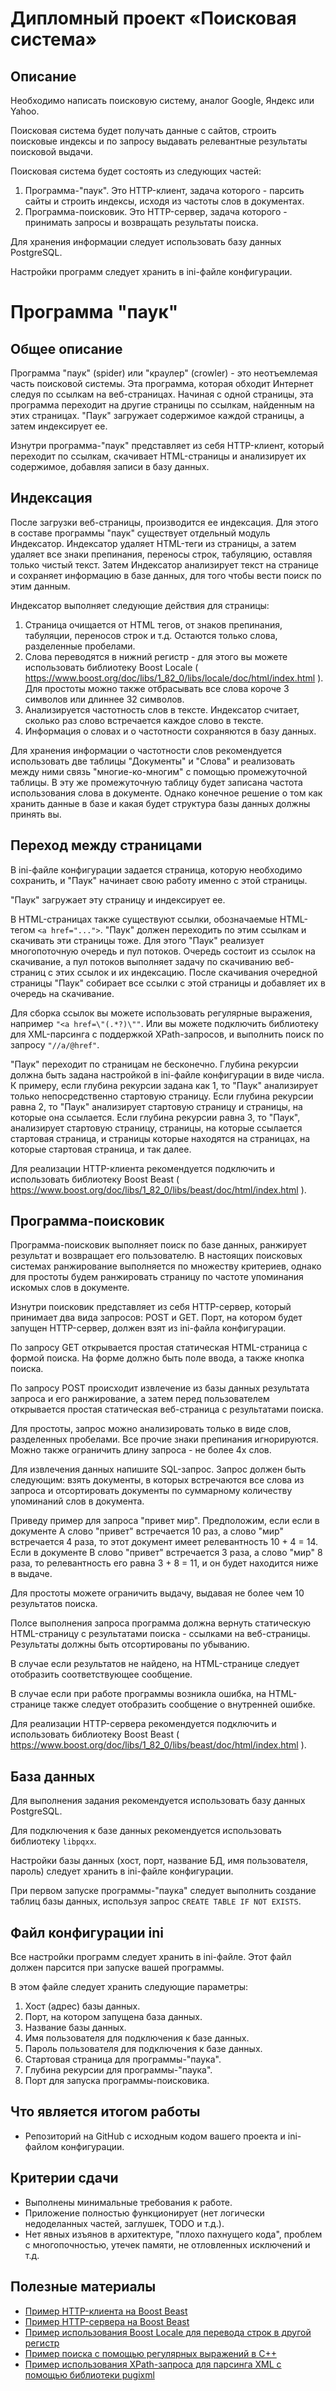 # Дипломный проект «Поисковая система»

## Описание
Необходимо написать поисковую систему, аналог Google, Яндекс или Yahoo.

Поисковая система будет получать данные с сайтов, строить поисковые индексы и по запросу выдавать релевантные результаты поисковой выдачи.

Поисковая система будет состоять из следующих частей:
1. Программа-"паук". Это HTTP-клиент, задача которого - парсить сайты и строить индексы, исходя из частоты слов в документах.
2. Программа-поисковик. Это HTTP-сервер, задача которого - принимать запросы и возвращать результаты поиска.

Для хранения информации следует использовать базу данных PostgreSQL.

Настройки программ следует хранить в ini-файле конфигурации.

# Программа "паук"
## Общее описание
Программа "паук" (spider) или "краулер" (crowler) - это неотъемлемая часть поисковой системы. Эта программа, которая обходит Интернет следуя по ссылкам на веб-страницах. Начиная с одной страницы, эта программа переходит на другие страницы по ссылкам, найденным на этих страницах. "Паук" загружает содержимое каждой страницы, а затем индексирует ее.

Изнутри программа-"паук" представляет из себя HTTP-клиент, который переходит по ссылкам, скачивает HTML-страницы и анализирует их содержимое, добавляя записи в базу данных.

## Индексация
После загрузки веб-страницы, производится ее индексация. Для этого в составе программы "паук" существует отдельный модуль Индексатор. Индексатор удаляет HTML-теги из страницы, а затем удаляет все знаки препинания, переносы строк, табуляцию, оставляя только чистый текст. Затем Индексатор анализирует текст на странице и сохраняет информацию в базе данных, для того чтобы вести поиск по этим данным.

Индексатор выполняет следующие действия для страницы:
1. Страница очищается от HTML тегов, от знаков препинания, табуляции, переносов строк и т.д. Остаются только слова, разделенные пробелами.
2. Слова переводятся в нижний регистр - для этого вы можете использовать библиотеку Boost Locale ( https://www.boost.org/doc/libs/1_82_0/libs/locale/doc/html/index.html ). Для простоты можно также отбрасывать все слова короче 3 символов или длиннее 32 символов. 
3. Анализируется частотность слов в тексте. Индексатор считает, сколько раз слово встречается каждое слово в тексте.
4. Информация о словах и о частотности сохраняются в базу данных.

Для хранения информации о частотности слов рекомендуется использовать две таблицы "Документы" и "Слова" и реализовать между ними связь "многие-ко-многим" с помощью промежуточной таблицы. В эту же промежуточную таблицу будет записана частота использования слова в документе. Однако конечное решение о том как хранить данные в базе и какая будет структура базы данных должны принять вы.

## Переход между страницами
В ini-файле конфигурации задается страница, которую необходимо сохранить, и "Паук" начинает свою работу именно с этой страницы.

"Паук" загружает эту страницу и индексирует ее.

В HTML-страницах также существуют ссылки, обозначаемые HTML-тегом `<a href="...">`. "Паук" должен переходить по этим ссылкам и скачивать эти страницы тоже. Для этого "Паук" реализует многопоточную очередь и пул потоков. Очередь состоит из ссылок на скачивание, а пул потоков выполняет задачу по скачиванию веб-страниц с этих ссылок и их индексацию. После скачивания очередной страницы "Паук" собирает все ссылки с этой страницы и добавляет их в очередь на скачивание.

Для сборка ссылок вы можете использовать регулярные выражения, например `"<a href=\"(.*?)\""`. Или вы можете подключить библиотеку для XML-парсинга с поддержкой XPath-запросов, и выполнить поиск по запросу `"//a/@href"`.

"Паук" переходит по страницам не бесконечно. Глубина рекурсии должна быть задана настройкой в ini-файле конфигурации в виде числа. К примеру, если глубина рекурсии задана как 1, то "Паук" анализирует только непосредственно стартовую страницу. Если глубина рекурсии равна 2, то "Паук" анализирует стартовую страницу и страницы, на которые она ссылается. Если глубина рекурсии равна 3, то "Паук", анализирует стартовую страницу, страницы, на которые ссылается стартовая страница, и страницы которые находятся на страницах, на которые стартовая страница, и так далее.

Для реализации HTTP-клиента рекомендуется подключить и использовать библиотеку Boost Beast ( https://www.boost.org/doc/libs/1_82_0/libs/beast/doc/html/index.html ). 

## Программа-поисковик
Программа-поисковик выполняет поиск по базе данных, ранжирует результат и возвращает его пользователю. В настоящих поисковых системах ранжирование выполняется по множеству критериев, однако для простоты будем ранжировать страницу по частоте упоминания искомых слов в документе.

Изнутри поисковик представляет из себя HTTP-сервер, который принимает два вида запросов: POST и GET. Порт, на котором будет запущен HTTP-сервер, должен взят из ini-файла конфигурации.

По запросу GET открывается простая статическая HTML-страница с формой поиска. На форме должно быть поле ввода, а также кнопка поиска.

По запросу POST происходит извлечение из базы данных результата запроса и его ранжирование, а затем перед пользователем открывается простая статическая веб-страница с результатами поиска.

Для простоты, запрос можно анализировать только в виде слов, разделенных пробелами. Все прочие знаки препинания игнорируются. Можно также ограничить длину запроса - не более 4х слов. 

Для извлечения данных напишите SQL-запрос. Запрос должен быть следующим: взять документы, в которых встречаются все слова из запроса и отсортировать документы по суммарному количеству упоминаний слов в документа.

Приведу пример для запроса "привет мир". Предположим, если если в документе A слово "привет" встречается 10 раз, а слово "мир" встречается 4 раза, то этот документ имеет релевантность 10 + 4 = 14. Если в документе B слово "привет" встречается 3 раза, а слово "мир" 8 раза, то релевантность его равна 3 + 8 = 11, и он будет находится ниже в выдаче.

Для простоты можете ограничить выдачу, выдавая не более чем 10 результатов поиска.

Полсе выполнения запроса программа должна вернуть статическую HTML-страницу с результатами поиска - ссылками на веб-страницы. Результаты должны быть отсортированы по убыванию.

В случае если результатов не найдено, на HTML-странице следует отобразить соответствующее сообщение.

В случае если при работе программы возникла ошибка, на HTML-странице также следует отобразить сообщение о внутренней ошибке.

Для реализации HTTP-сервера рекомендуется подключить и использовать библиотеку Boost Beast ( https://www.boost.org/doc/libs/1_82_0/libs/beast/doc/html/index.html ). 

## База данных
Для выполнения задания рекомендуется использовать базу данных PostgreSQL.

Для подключения к базе данных рекомендуется использовать библиотеку `libpqxx`.

Настройки базы данных (хост, порт, название БД, имя пользователя, пароль) следует хранить в ini-файле конфигурации.

При первом запуске программы-"паука" следует выполнить создание таблиц базы данных, используя запрос `CREATE TABLE IF NOT EXISTS`.

## Файл конфигурации ini
Все настройки программ следует хранить в ini-файле. Этот файл должен парсится при запуске вашей программы.

В этом файле следует хранить следующие параметры:
1. Хост (адрес) базы данных.
2. Порт, на котором запущена база данных.
3. Название базы данных.
4. Имя пользователя для подключения к базе данных.
5. Пароль пользователя для подключения к базе данных.
6. Стартовая страница для программы-"паука".
7. Глубина рекурсии для программы-"паука".
8. Порт для запуска программы-поисковика.

## Что является итогом работы
* Репозиторий на GitHub с исходным кодом вашего проекта и ini-файлом конфигурации.

## Критерии сдачи
* Выполнены минимальные требования к работе.
* Приложение полностью функционирует (нет логически недоделанных частей, заглушек, TODO и т.д.).
* Нет явных изъянов в архитектуре, "плохо пахнущего кода", проблем с многопочностью, утечек памяти, не отловленных исключений и т.д.

## Полезные материалы
* [Пример HTTP-клиента на Boost Beast](https://www.boost.org/doc/libs/1_82_0/libs/beast/doc/html/beast/quick_start/http_client.html)
* [Пример HTTP-сервера на Boost Beast](https://www.boost.org/doc/libs/1_82_0/libs/beast/examplez/http/server/small/http_server_small.cpp)
* [Пример использования Boost Locale для перевода строк в другой регистр](https://www.boost.org/doc/libs/1_82_0/libs/locale/doc/html/hello_8cpp-example.html)
* [Пример поиска с помощью регулярных выражений в C++](https://en.cppreference.com/w/cpp/regex)
* [Пример использования XPath-запроса для парсинга XML с помощью библиотеки pugixml](https://pugixml.org/docs/samples/xpath_query.cpp)
